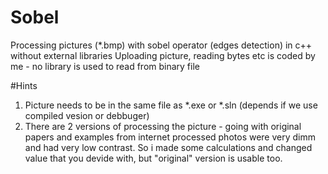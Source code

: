 # Sobel
Processing pictures (*.bmp) with sobel operator (edges detection) in c++ without external libraries
Uploading picture, reading bytes etc is coded by me - no library is used to read from binary file


#Hints
1. Picture needs to be in the same file as *.exe or *.sln (depends if we use compiled vesion or debbuger)
2. There are 2 versions of processing the picture - going with original papers and examples from internet processed photos were very dimm and had very low contrast. So i made some calculations and changed value that you devide with, but "original" version is usable too.

